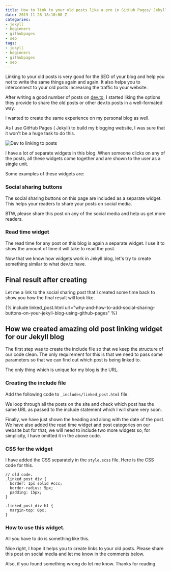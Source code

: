 ```yaml
---
title: How to link to your old posts like a pro in GitHub Pages/ Jekyll blog
date: 2019-11-28 18:10:00 Z
categories:
- jekyll
- beginners
- githubpages
- seo
tags:
- jekyll
- beginners
- githubpages
- seo
---
```


Linking to your old posts is very good for the SEO of your blog and help you not to write the same things again and again. It also helps you to interconnect to your old posts increasing the traffic to your website.

After writing a good number of posts on [dev.to](https://dev.to/singh1114), I started liking the options they provide to share the old posts or other dev.to posts in a well-formated way.

I wanted to create the same experience on my personal blog as well.

As I use GitHub Pages ( Jekyll) to build my blogging website, I was sure that it won't be a huge task to do this.

![Dev to linking to posts](https://i.imgur.com/H1tqz8l.png "Dev to linking to posts")

I have a lot of separate widgets in this blog. When someone clicks on any of the posts, all these widgets come together and are shown to the user as a single unit.

Some examples of these widgets are:

### Social sharing buttons

The social sharing buttons on this page are included as a separate widget. This helps your readers to share your posts on social media.

BTW, please share this post on any of the social media and help us get more readers.

### Read time widget

The read time for any post on this blog is again a separate widget. I use it to show the amount of time it will take to read the post.

Now that we know how widgets work in Jekyll blog, let's try to create something similar to what dev.to have.

## Final result after creating 

Let me a link to the social sharing post that I created some time back to show you how the final result will look like.

{% include linked_post.html url="why-and-how-to-add-social-sharing-buttons-on-your-jekyll-blog-using-github-pages" %}

## How we created amazing old post linking widget for our Jekyll blog

The first step was to create the include file so that we keep the structure of our code clean. The only requirement for this is that we need to pass some parameters so that we can find out which post is being linked to.

The only thing which is unique for my blog is the URL.

### Creating the include file

Add the following code to `_includes/linked_post.html` file.

<script src="https://gist.github.com/singh1114/f975bf06a8f8014d0768a026c3d3ef0f.js"></script>

We loop through all the posts on the site and check which post has the same URL as passed to the include statement which I will share very soon.

Finally, we have just shown the heading and along with the date of the post. We have also added the read time widget and post categories on our website but for that, we will need to include two more widgets so, for simplicity, I have omitted it in the above code.

### CSS for the widget

I have added the CSS separately in the `style.scss` file. Here is the CSS code for this.

```
// old code.
.linked_post_div {
  border: 1px solid #ccc;
  border-radius: 5px;
  padding: 15px;
}

.linked_post_div h1 {
  margin-top: 0px;
}
```

### How to use this widget.

All you have to do is something like this.

<script src="https://gist.github.com/singh1114/453154690cfa88c40a4f4d7a27bd3a54.js"></script>

Nice right, I hope it helps you to create links to your old posts. Please share this post on social media and let me know in the comments below.

Also, if you found something wrong do let me know. Thanks for reading.